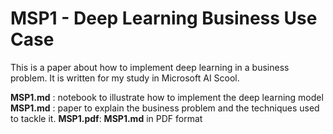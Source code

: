 # MSP1 - Deep Learning Business Use Case

This is a paper about how to implement deep learning in a business problem. 
It is written for my study in Microsoft AI Scool.

**MSP1.md** : notebook to illustrate how to implement the deep learning model
**MSP1.md** : paper to explain the business problem and the techniques used to tackle it.
**MSP1.pdf**: **MSP1.md** in PDF format
